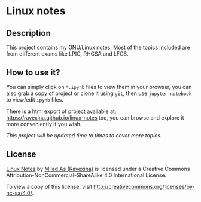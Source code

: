 # Linux notes

## Description
This project contains my GNU/Linux notes; Most of the topics included are from different exams like LPIC, RHCSA and LFCS. 

## How to use it?
You can simply click on `*.ipynb` files to view them in your browser, you can also grab a copy of project or clone it using `git`, then use `jupyter-notebook` to view/edit `ipynb` files.

There is a html export of project available at: https://ravexina.github.io/linux-notes too, you can browse and explore it more conveniently if you wish.

*This project will be updated time to times to cover more topics.*

## License

[Linux Notes](https://github.com/ravexina/linux-notes/) by [Milad As (Ravexina)](https://github.com/ravexina) is licensed under a Creative Commons Attribution-NonCommercial-ShareAlike 4.0 International License.  

To view a copy of this license, visit http://creativecommons.org/licenses/by-nc-sa/4.0/.
